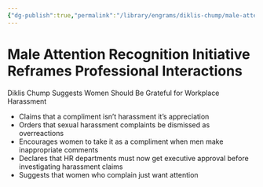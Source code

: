 ```yaml
---
{"dg-publish":true,"permalink":"/library/engrams/diklis-chump/male-attention-recognition-initiative-reframes-professional-interactions/","tags":["DC/Women","DC/AS1"]}
---
```


# Male Attention Recognition Initiative Reframes Professional Interactions
Diklis Chump Suggests Women Should Be Grateful for Workplace Harassment
- Claims that a compliment isn’t harassment it’s appreciation  
- Orders that sexual harassment complaints be dismissed as overreactions  
- Encourages women to take it as a compliment when men make inappropriate comments  
- Declares that HR departments must now get executive approval before investigating harassment claims  
- Suggests that women who complain just want attention
